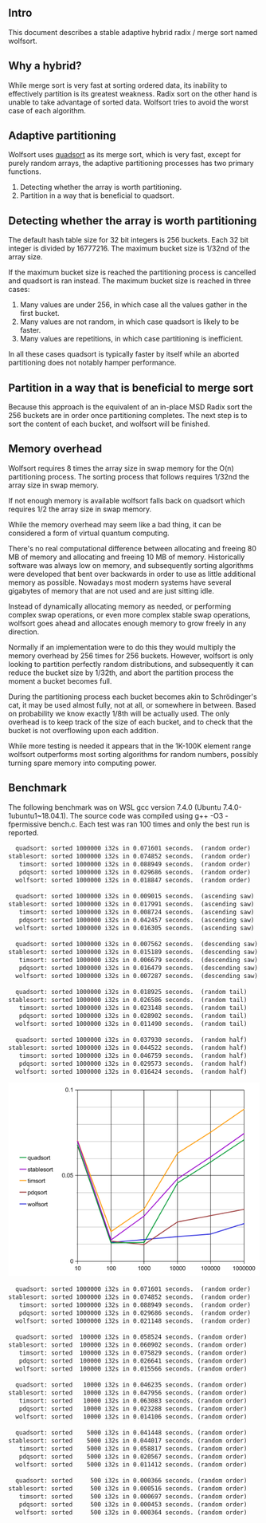 Intro
-----

This document describes a stable adaptive hybrid radix / merge sort named wolfsort.

Why a hybrid?
------------------------
While merge sort is very fast at sorting ordered data, its inability to effectively partition is its greatest weakness. Radix sort on the other hand is unable to take advantage of sorted data. Wolfsort tries to avoid the worst case of each algorithm.

Adaptive partitioning
---------------------
Wolfsort uses [quadsort](https://github.com/scandum/quadsort "quadsort") as its merge sort, which is very fast, except for purely random arrays, the adaptive partitioning processes has two primary functions.

1. Detecting whether the array is worth partitioning.
2. Partition in a way that is beneficial to quadsort.

Detecting whether the array is worth partitioning
-------------------------------------------------

The default hash table size for 32 bit integers is 256 buckets. Each 32 bit integer is
divided by 16777216. The maximum bucket size is 1/32nd of the array size.

If the maximum bucket size is reached the partitioning process is cancelled and quadsort
is ran instead. The maximum bucket size is reached in three cases: 

1. Many values are under 256, in which case all the values gather in the first bucket.
2. Many values are not random, in which case quadsort is likely to be faster.
3. Many values are repetitions, in which case partitioning is inefficient.

In all these cases quadsort is typically faster by itself while an aborted partitioning
does not notably hamper performance.

Partition in a way that is beneficial to merge sort
---------------------------------------------------
Because this approach is the equivalent of an in-place MSD Radix sort the 256 buckets are
in order once partitioning completes. The next step is to sort the content of each bucket,
and wolfsort will be finished.

Memory overhead
---------------
Wolfsort requires 8 times the array size in swap memory for the O(n) partitioning process.
The sorting process that follows requires 1/32nd the array size in swap memory.

If not enough memory is available wolfsort falls back on quadsort which requires 1/2 the array
size in swap memory.

While the memory overhead may seem like a bad thing, it can be considered a form of virtual quantum computing.

There's no real computational difference between allocating and freeing 80 MB of memory and allocating and freeing 10 MB of memory. Historically software was always low on memory, and subsequently sorting algorithms were developed that bent over backwards in order to use as little additional memory as possible. Nowadays most modern systems have several gigabytes of memory that are not used and are just sitting idle. 

Instead of dynamically allocating memory as needed, or performing complex swap operations, or even more complex stable swap operations, wolfsort goes ahead and allocates enough memory to grow freely in any direction.

Normally if an implementation were to do this they would multiply the memory overhead by 256 times for 256 buckets. However, wolfsort is only looking to partition perfectly random distributions, and subsequently it can reduce the bucket size by 1/32th, and abort the partition process the moment a bucket becomes full.

During the partitioning process each bucket becomes akin to Schrödinger's cat, it may be used almost fully, not at all, or somewhere in between. Based on probability we know exactly 1/8th will be actually used. The only overhead is to keep track of the size of each bucket, and to check that the bucket is not overflowing upon each addition.

While more testing is needed it appears that in the 1K-100K element range wolfsort outperforms most sorting algorithms for random numbers, possibly turning spare memory into computing power.

Benchmark
---------
The following benchmark was on WSL gcc version 7.4.0 (Ubuntu 7.4.0-1ubuntu1~18.04.1).
The source code was compiled using g++ -O3 -fpermissive bench.c.
Each test was ran 100 times and only the best run is reported.
```
  quadsort: sorted 1000000 i32s in 0.071601 seconds.  (random order)
stablesort: sorted 1000000 i32s in 0.074852 seconds.  (random order)
   timsort: sorted 1000000 i32s in 0.088949 seconds.  (random order)
   pdqsort: sorted 1000000 i32s in 0.029686 seconds.  (random order)
  wolfsort: sorted 1000000 i32s in 0.018847 seconds.  (random order)

  quadsort: sorted 1000000 i32s in 0.009015 seconds.  (ascending saw)
stablesort: sorted 1000000 i32s in 0.017991 seconds.  (ascending saw)
   timsort: sorted 1000000 i32s in 0.008724 seconds.  (ascending saw)
   pdqsort: sorted 1000000 i32s in 0.042457 seconds.  (ascending saw)
  wolfsort: sorted 1000000 i32s in 0.016305 seconds.  (ascending saw)

  quadsort: sorted 1000000 i32s in 0.007562 seconds.  (descending saw)
stablesort: sorted 1000000 i32s in 0.015189 seconds.  (descending saw)
   timsort: sorted 1000000 i32s in 0.006679 seconds.  (descending saw)
   pdqsort: sorted 1000000 i32s in 0.016479 seconds.  (descending saw)
  wolfsort: sorted 1000000 i32s in 0.007287 seconds.  (descending saw)

  quadsort: sorted 1000000 i32s in 0.018925 seconds.  (random tail)
stablesort: sorted 1000000 i32s in 0.026586 seconds.  (random tail)
   timsort: sorted 1000000 i32s in 0.023148 seconds.  (random tail)
   pdqsort: sorted 1000000 i32s in 0.028902 seconds.  (random tail)
  wolfsort: sorted 1000000 i32s in 0.011490 seconds.  (random tail)

  quadsort: sorted 1000000 i32s in 0.037930 seconds.  (random half)
stablesort: sorted 1000000 i32s in 0.044522 seconds.  (random half)
   timsort: sorted 1000000 i32s in 0.046759 seconds.  (random half)
   pdqsort: sorted 1000000 i32s in 0.029573 seconds.  (random half)
  wolfsort: sorted 1000000 i32s in 0.016424 seconds.  (random half)
```
![Graph](/graph2.png)

```
  quadsort: sorted 1000000 i32s in 0.071601 seconds.  (random order)
stablesort: sorted 1000000 i32s in 0.074852 seconds.  (random order)
   timsort: sorted 1000000 i32s in 0.088949 seconds.  (random order)
   pdqsort: sorted 1000000 i32s in 0.029686 seconds.  (random order)
  wolfsort: sorted 1000000 i32s in 0.021148 seconds.  (random order)

  quadsort: sorted  100000 i32s in 0.058524 seconds. (random order)
stablesort: sorted  100000 i32s in 0.060902 seconds. (random order)
   timsort: sorted  100000 i32s in 0.075829 seconds. (random order)
   pdqsort: sorted  100000 i32s in 0.026641 seconds. (random order)
  wolfsort: sorted  100000 i32s in 0.015566 seconds. (random order)

  quadsort: sorted   10000 i32s in 0.046235 seconds. (random order)
stablesort: sorted   10000 i32s in 0.047956 seconds. (random order)
   timsort: sorted   10000 i32s in 0.063083 seconds. (random order)
   pdqsort: sorted   10000 i32s in 0.023288 seconds. (random order)
  wolfsort: sorted   10000 i32s in 0.014106 seconds. (random order)

  quadsort: sorted    5000 i32s in 0.041448 seconds. (random order)
stablesort: sorted    5000 i32s in 0.044017 seconds. (random order)
   timsort: sorted    5000 i32s in 0.058817 seconds. (random order)
   pdqsort: sorted    5000 i32s in 0.020567 seconds. (random order)
  wolfsort: sorted    5000 i32s in 0.011412 seconds. (random order)

  quadsort: sorted     500 i32s in 0.000366 seconds. (random order)
stablesort: sorted     500 i32s in 0.000516 seconds. (random order)
   timsort: sorted     500 i32s in 0.000697 seconds. (random order)
   pdqsort: sorted     500 i32s in 0.000453 seconds. (random order)
  wolfsort: sorted     500 i32s in 0.000364 seconds. (random order)
```
